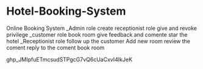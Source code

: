 # Hotel-Booking-System
Online Booking System
_Admin role
  create receptionist role
  give and revoke privilege
_customer role
  book room 
  give feedback and comente
  star the hotel
_Receptionist role
  follow up the customer
  Add new room
  review the coment
  reply to the coment
  book room
  

  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
